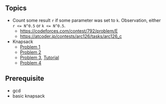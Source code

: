 ## Topics
- Count some result `r` if some parameter was set to `k`. Observation, either `r <= N^0.5` or `k <= N^0.5`.
    - https://codeforces.com/contest/792/problem/E
    - https://atcoder.jp/contests/arc126/tasks/arc126_c
- Knapsack
    - [Problem 1](https://atcoder.jp/contests/dp/tasks/dp_d)
    - [Problem 2](https://atcoder.jp/contests/dp/tasks/dp_e)
    - [Problem 3](https://www.codechef.com/problems/TREUPS), [Tutorial](https://codeforces.com/blog/entry/59606)
    - [Problem 4](https://codeforces.com/blog/entry/92845)

## Prerequisite
- gcd
- basic knapsack
